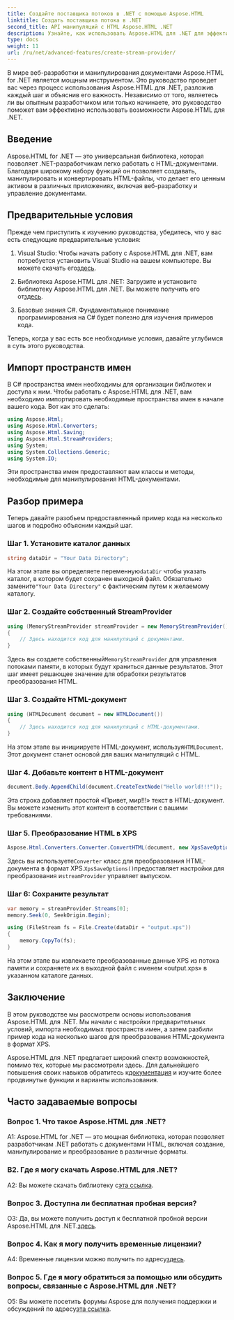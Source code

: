 ```yaml
---
title: Создайте поставщика потоков в .NET с помощью Aspose.HTML
linktitle: Создать поставщика потока в .NET
second_title: API манипуляций с HTML Aspose.HTML .NET
description: Узнайте, как использовать Aspose.HTML для .NET для эффективного управления HTML-документами. Пошаговое руководство для разработчиков.
type: docs
weight: 11
url: /ru/net/advanced-features/create-stream-provider/
---
```

В мире веб-разработки и манипулирования документами Aspose.HTML for .NET является мощным инструментом. Это руководство проведет вас через процесс использования Aspose.HTML для .NET, разложив каждый шаг и объяснив его важность. Независимо от того, являетесь ли вы опытным разработчиком или только начинаете, это руководство поможет вам эффективно использовать возможности Aspose.HTML для .NET.

## Введение

Aspose.HTML for .NET — это универсальная библиотека, которая позволяет .NET-разработчикам легко работать с HTML-документами. Благодаря широкому набору функций он позволяет создавать, манипулировать и конвертировать HTML-файлы, что делает его ценным активом в различных приложениях, включая веб-разработку и управление документами.

## Предварительные условия

Прежде чем приступить к изучению руководства, убедитесь, что у вас есть следующие предварительные условия:

1. Visual Studio: Чтобы начать работу с Aspose.HTML для .NET, вам потребуется установить Visual Studio на вашем компьютере. Вы можете скачать его[здесь](https://visualstudio.microsoft.com/).

2.  Библиотека Aspose.HTML для .NET: Загрузите и установите библиотеку Aspose.HTML для .NET. Вы можете получить его от[здесь](https://releases.aspose.com/html/net/).

3. Базовые знания C#. Фундаментальное понимание программирования на C# будет полезно для изучения примеров кода.

Теперь, когда у вас есть все необходимые условия, давайте углубимся в суть этого руководства.

## Импорт пространств имен

В C# пространства имен необходимы для организации библиотек и доступа к ним. Чтобы работать с Aspose.HTML для .NET, вам необходимо импортировать необходимые пространства имен в начале вашего кода. Вот как это сделать:

```csharp
using Aspose.Html;
using Aspose.Html.Converters;
using Aspose.Html.Saving;
using Aspose.Html.StreamProviders;
using System;
using System.Collections.Generic;
using System.IO;
```

Эти пространства имен предоставляют вам классы и методы, необходимые для манипулирования HTML-документами.

## Разбор примера

Теперь давайте разобьем предоставленный пример кода на несколько шагов и подробно объясним каждый шаг.

### Шаг 1. Установите каталог данных

```csharp
string dataDir = "Your Data Directory";
```

На этом этапе вы определяете переменную`dataDir` чтобы указать каталог, в котором будет сохранен выходной файл. Обязательно замените`"Your Data Directory"` с фактическим путем к желаемому каталогу.

### Шаг 2. Создайте собственный StreamProvider

```csharp
using (MemoryStreamProvider streamProvider = new MemoryStreamProvider())
{
    // Здесь находится код для манипуляций с документами.
}
```

 Здесь вы создаете собственный`MemoryStreamProvider` для управления потоками памяти, в которых будут храниться данные результатов. Этот шаг имеет решающее значение для обработки результатов преобразования HTML.

### Шаг 3. Создайте HTML-документ

```csharp
using (HTMLDocument document = new HTMLDocument())
{
    // Здесь находится код для манипуляций с HTML-документами.
}
```

 На этом этапе вы инициируете HTML-документ, используя`HTMLDocument`. Этот документ станет основой для ваших манипуляций с HTML.

### Шаг 4. Добавьте контент в HTML-документ

```csharp
document.Body.AppendChild(document.CreateTextNode("Hello world!!!"));
```

Эта строка добавляет простой «Привет, мир!!!» текст в HTML-документ. Вы можете изменить этот контент в соответствии с вашими требованиями.

### Шаг 5. Преобразование HTML в XPS

```csharp
Aspose.Html.Converters.Converter.ConvertHTML(document, new XpsSaveOptions(), streamProvider);
```

 Здесь вы используете`Converter` класс для преобразования HTML-документа в формат XPS.`XpsSaveOptions()`предоставляет настройки для преобразования и`streamProvider` управляет выпуском.

### Шаг 6: Сохраните результат

```csharp
var memory = streamProvider.Streams[0];
memory.Seek(0, SeekOrigin.Begin);

using (FileStream fs = File.Create(dataDir + "output.xps"))
{
    memory.CopyTo(fs);
}
```

На этом этапе вы извлекаете преобразованные данные XPS из потока памяти и сохраняете их в выходной файл с именем «output.xps» в указанном каталоге данных.

## Заключение

В этом руководстве мы рассмотрели основы использования Aspose.HTML для .NET. Мы начали с настройки предварительных условий, импорта необходимых пространств имен, а затем разбили пример кода на несколько шагов для преобразования HTML-документа в формат XPS.

 Aspose.HTML для .NET предлагает широкий спектр возможностей, помимо тех, которые мы рассмотрели здесь. Для дальнейшего повышения своих навыков обратитесь к[документация](https://reference.aspose.com/html/net/) и изучите более продвинутые функции и варианты использования.

## Часто задаваемые вопросы

### Вопрос 1. Что такое Aspose.HTML для .NET?

A1: Aspose.HTML for .NET — это мощная библиотека, которая позволяет разработчикам .NET работать с документами HTML, включая создание, манипулирование и преобразование в различные форматы.

### В2. Где я могу скачать Aspose.HTML для .NET?

A2: Вы можете скачать библиотеку с[эта ссылка](https://releases.aspose.com/html/net/).

### Вопрос 3. Доступна ли бесплатная пробная версия?

 О3: Да, вы можете получить доступ к бесплатной пробной версии Aspose.HTML для .NET.[здесь](https://releases.aspose.com/).

### Вопрос 4. Как я могу получить временные лицензии?

 A4: Временные лицензии можно получить по адресу[здесь](https://purchase.aspose.com/temporary-license/).

### Вопрос 5. Где я могу обратиться за помощью или обсудить вопросы, связанные с Aspose.HTML для .NET?

 О5: Вы можете посетить форумы Aspose для получения поддержки и обсуждений по адресу[эта ссылка](https://forum.aspose.com/).